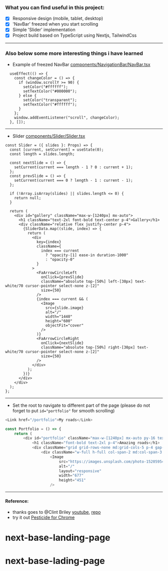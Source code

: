 ### What you can find useful in this project: 

- [x] Responsive design (mobile, tablet, desktop)
- [x] 'NavBar' freezed when you start scrolling
- [x] Simple 'Slider' implementation
- [x] Project build based on TypeScript using Nextjs, TailwindCss

-------

### Also below some more interesting things i have learned

- Example of freezed NavBar [components/NavigationBar/NavBar.tsx](components/NavigationBar/NavBar.tsx)

```tsx
  useEffect(() => {
    const changeColor = () => {
      if (window.scrollY >= 90) {
        setColor("#ffffff");
        setTextColor("#000000");
      } else {
        setColor("transparent");
        setTextColor("#ffffff");
      }
    };
    window.addEventListener("scroll", changeColor);
  }, []);
```
--------

- Slider [components/Slider/Slider.tsx](components/Slider/Slider.tsx)

```tsx
const Slider = ({ slides }: Props) => {
  const [current, setCurrent] = useState(0);
  const length = slides.length;

  const nextSlide = () => {
    setCurrent(current === length - 1 ? 0 : current + 1);
  };
  const prevSlide = () => {
    setCurrent(current === 0 ? length - 1 : current - 1);
  };

  if (!Array.isArray(slides) || slides.length <= 0) {
    return null;
  }

  return (
    <div id="gallery" className="max-w-[1240px] mx-auto">
      <h1 className="text-2xl font-bold text-center p-4">Gallery</h1>
      <div className="relative flex justify-center p-4">
        {SliderData.map((slide, index) => {
          return (
            <div
              key={index}
              className={
                index === current
                  ? "opacity-[1] ease-in duration-1000"
                  : "opacity-0"
              }
            >
              <FaArrowCircleLeft
                onClick={prevSlide}
                className="absolute top-[50%] left-[30px] text-white/70 cursor-pointer select-none z-[2]"
                size={50}
              />
              {index === current && (
                <Image
                  src={slide.image}
                  alt="/"
                  width="1440"
                  height="600"
                  objectFit="cover"
                />
              )}
              <FaArrowCircleRight
                onClick={nextSlide}
                className="absolute top-[50%] right-[30px] text-white/70 cursor-pointer select-none z-[2]"
                size={50}
              />
            </div>
          );
        })}
      </div>
    </div>
  );
};
```

--------

- Set the root to navigate to different part of the page (please do not forget to put `id="portfolio"` for smooth scrolling)
```js
<Link href="/portfolio">My roads</Link>
```

```js
const Portfolio = () => {
    return (
        <div id="portfolio" className="max-w-[1240px] mx-auto py-16 text-center">
            <h1 className="font-bold text-2xl p-4">Amazing roads</h1>
            <div className="grid grid-rows-none md:grid-cols-5 p-4 gap-4">
                <div className="w-full h-full col-span-2 md:col-span-3 row-span-2">
                    <Image
                        src="https://images.unsplash.com/photo-1520595439914-fcbb3a25d924?ixlib=rb-1.2.1&ixid=MnwxMjA3fDB8MHxwaG90by1wYWdlfHx8fGVufDB8fHx8&auto=format&fit=crop&w=1176&q=80"
                        alt="/"
                        layout="responsive"
                        width="677"
                        height="451"
                    />
```
---------


#### Reference:
- thanks goes to @Clint Briley [youtube](https://www.youtube.com/watch?v=HVyct9EUNP8), [repo](https://github.com/fireclint/NextJS-Tailwind-Responsive)
- try it out [Pesticide for Chrome](https://chrome.google.com/webstore/detail/pesticide-for-chrome/bakpbgckdnepkmkeaiomhmfcnejndkbi)
# next-base-landing-page
# next-base-lading-page
